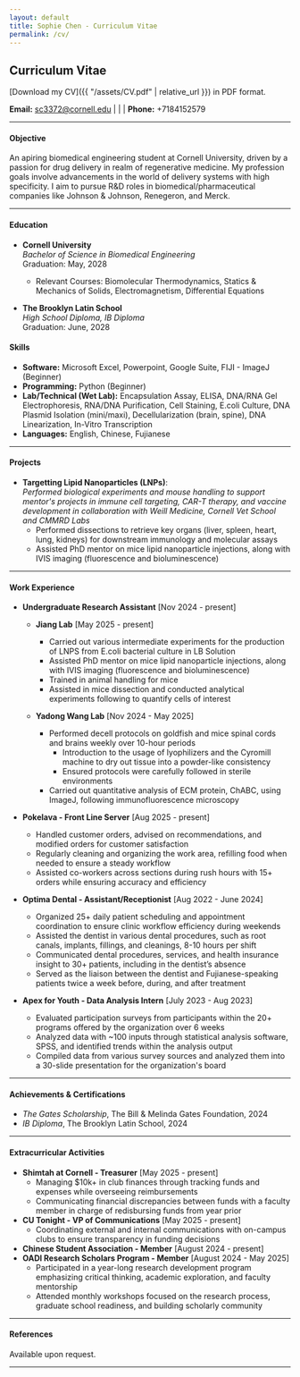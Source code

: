 ```yaml
---
layout: default
title: Sophie Chen - Curriculum Vitae
permalink: /cv/
---
```

## Curriculum Vitae

[Download my CV]({{ "/assets/CV.pdf" | relative_url }}) in PDF format.


**Email:** [sc3372@cornell.edu](mailto:sc3372@cornell.edu) | | | **Phone:** +7184152579

---

#### Objective
An apiring biomedical engineering student at Cornell University, driven by a passion for drug delivery in realm of regenerative medicine. My profession goals involve advancements in the world of delivery systems with high specificity. I aim to pursue R&D roles in biomedical/pharmaceutical companies like Johnson & Johnson, Renegeron, and Merck.

---

#### Education
- **Cornell University**  
  *Bachelor of Science in Biomedical Engineering*  
  Graduation: May, 2028
  - Relevant Courses: Biomolecular Thermodynamics, Statics & Mechanics of Solids, 
  Electromagnetism, Differential Equations 
  

- **The Brooklyn Latin School**  
  *High School Diploma, IB Diploma*  
  Graduation: June, 2028


#### Skills
- **Software:** Microsoft Excel, Powerpoint, Google Suite, FIJI - ImageJ (Beginner)    
- **Programming:** Python (Beginner)   
- **Lab/Technical (Wet Lab):** Encapsulation Assay, ELISA, DNA/RNA Gel Electrophoresis, RNA/DNA Purification, Cell Staining, E.coli Culture, DNA Plasmid Isolation (mini/maxi), Decellularization (brain, spine), DNA Linearization, In-Vitro Transcription
- **Languages:** English, Chinese, Fujianese      

---

#### Projects
- **Targetting Lipid Nanoparticles (LNPs)**:  
  *Performed biological experiments and mouse handling to support mentor's projects in immune cell targeting, CAR-T therapy, and vaccine development in collaboration with Weill Medicine, Cornell Vet School and CMMRD Labs*   
  - Performed dissections to retrieve key organs (liver, spleen, heart, lung, kidneys) for downstream immunology and molecular assays
  - Assisted PhD mentor on mice lipid nanoparticle injections, along with IVIS imaging (fluorescence and bioluminescence)



---

#### Work Experience
- **Undergraduate Research Assistant** 
  [Nov 2024 - present]   
  - **Jiang Lab** [May 2025 - present]   
    - Carried out various intermediate experiments for the production of LNPS from E.coli bacterial culture in LB Solution 
    - Assisted PhD mentor on mice lipid nanoparticle injections, along with IVIS imaging (fluorescence and bioluminescence) 
    - Trained in animal handling for mice
    - Assisted in mice dissection and conducted analytical experiments following to quantify cells of interest

  - **Yadong Wang Lab** [Nov 2024 - May 2025]
    - Performed decell protocols on goldfish and mice spinal cords and brains weekly over 10-hour periods 
      - Introduction to the usage of lyophilizers and the Cyromill machine to dry out tissue into a powder-like consistency 
      - Ensured protocols were carefully followed in sterile environments
    - Carried out quantitative analysis of ECM protein, ChABC, using ImageJ, following immunofluorescence microscopy 

- **Pokelava - Front Line Server** [Aug 2025 - present]
  - Handled customer orders, advised on recommendations, and modified orders for customer satisfaction
  - Regularly cleaning and organizing the work area, refilling food when needed to ensure a steady workflow 
  - Assisted co-workers across sections during rush hours with 15+ orders while ensuring accuracy and efficiency

- **Optima Dental - Assistant/Receptionist** [Aug 2022 - June 2024]
  - Organized 25+ daily patient scheduling and appointment coordination to ensure clinic workflow efficiency during weekends   
  - Assisted the dentist in various dental procedures, such as root canals, implants, fillings, and cleanings, 8-10 hours per shift
  - Communicated dental procedures, services, and health insurance insight to 30+ patients, including in the dentist’s absence
  - Served as the liaison between the dentist and Fujianese-speaking patients twice a week before, during, and after treatment 

- **Apex for Youth - Data Analysis Intern** [July 2023 - Aug 2023]
  - Evaluated participation surveys from participants within the 20+ programs offered by the organization over 6 weeks 
  - Analyzed data with ~100 inputs through statistical analysis software, SPSS, and identified trends within the analysis output 
  - Compiled data from various survey sources and analyzed them into a 30-slide presentation for the organization's board 
  

---

#### Achievements & Certifications
- *The Gates Scholarship*, The Bill & Melinda Gates Foundation, 2024  
- *IB Diploma*, The Brooklyn Latin School, 2024 

---

#### Extracurricular Activities
- **Shimtah at Cornell - Treasurer** [May 2025 - present]
  - Managing $10k+ in club finances through tracking funds and expenses while overseeing reimbursements 
  - Communicating financial discrepancies between funds with a faculty member in charge of redisbursing funds from year prior
- **CU Tonight - VP of Communications**	[May 2025 - present]
  - Coordinating external and internal communications with on-campus clubs to ensure transparency in funding decisions 
- **Chinese Student Association - Member** [August 2024 - present]
- **OADI Research Scholars Program - Member** [August 2024 - May 2025] 
  - Participated in a year-long research development program emphasizing critical thinking, academic exploration, and faculty mentorship
  - Attended monthly workshops focused on the research process, graduate school readiness, and building scholarly community

---

#### References
Available upon request.

---
